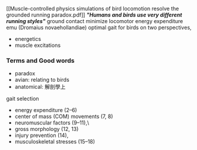 [[Muscle-controlled physics simulations of bird locomotion resolve the grounded running paradox.pdf]]
***"Humans and birds use very different running styles"***
ground contact
minimize locomotor energy expenditure
emu (Dromaius novaehollandiae)
optimal gait for birds on two perspectives, 
- energetics
- muscle excitations
### Terms and Good words
- paradox
- avian: relating to birds
- anatomical: 解剖學上

gait selection
- energy expenditure (2–6)
- center of mass (COM) movements (7, 8)
- neuromuscular factors (9–11),\
- gross morphology (12, 13)
- injury prevention (14),
- musculoskeletal stresses (15–18)
